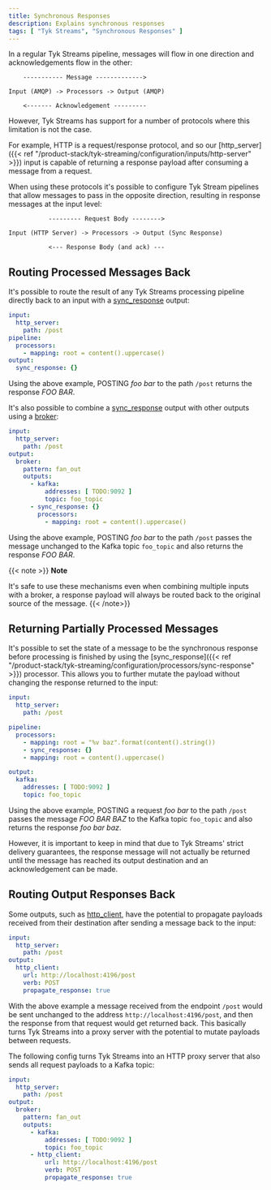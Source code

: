 ```yaml
---
title: Synchronous Responses
description: Explains synchronous responses
tags: [ "Tyk Streams", "Synchronous Responses" ]
---
```


In a regular Tyk Streams pipeline, messages will flow in one direction and acknowledgements flow in the other:

```text
    ----------- Message ------------->

Input (AMQP) -> Processors -> Output (AMQP)

    <------- Acknowledgement ---------
```

However, Tyk Streams has support for a number of protocols where this limitation is not the case.

For example, HTTP is a request/response protocol, and so our [http_server]({{< ref "/product-stack/tyk-streaming/configuration/inputs/http-server" >}}) input is capable of returning a response payload after consuming a message from a request.

When using these protocols it's possible to configure Tyk Stream pipelines that allow messages to pass in the opposite direction, resulting in response messages at the input level:

```text
           --------- Request Body -------->

Input (HTTP Server) -> Processors -> Output (Sync Response)

           <--- Response Body (and ack) ---
```

## Routing Processed Messages Back

It's possible to route the result of any Tyk Streams processing pipeline directly back to an input with a [sync_response](TODOsync-res) output:

```yaml
input:
  http_server:
    path: /post
pipeline:
  processors:
    - mapping: root = content().uppercase()
output:
  sync_response: {}
```

Using the above example, POSTING *foo bar* to the path `/post` returns the response *FOO BAR*.

It's also possible to combine a [sync_response](TODO) output with other outputs using a [broker](TODO):

```yaml
input:
  http_server:
    path: /post
output:
  broker:
    pattern: fan_out
    outputs:
      - kafka:
          addresses: [ TODO:9092 ]
          topic: foo_topic
      - sync_response: {}
        processors:
          - mapping: root = content().uppercase()
```

Using the above example, POSTING *foo bar* to the path `/post` passes the message unchanged to the Kafka topic `foo_topic` and also returns the response *FOO BAR*.

{{< note >}}
**Note**

It's safe to use these mechanisms even when combining multiple inputs with a broker, a response payload will always be routed back to the original source of the message.
{{< /note>}}

## Returning Partially Processed Messages

It's possible to set the state of a message to be the synchronous response before processing is finished by using the [sync_response]({{< ref "/product-stack/tyk-streaming/configuration/processors/sync-response" >}}) processor. This allows you to further mutate the payload without changing the response returned to the input:

```yaml
input:
  http_server:
    path: /post

pipeline:
  processors:
    - mapping: root = "%v baz".format(content().string())
    - sync_response: {}
    - mapping: root = content().uppercase()

output:
  kafka:
    addresses: [ TODO:9092 ]
    topic: foo_topic
```

Using the above example, POSTING a request *foo bar* to the path `/post` passes the message *FOO BAR BAZ* to the Kafka topic `foo_topic` and also returns the response *foo bar baz*.

However, it is important to keep in mind that due to Tyk Streams' strict delivery guarantees, the response message will not actually be returned until the message has reached its output destination and an acknowledgement can be made.

## Routing Output Responses Back

Some outputs, such as [http_client](TODO), have the potential to propagate payloads received from their destination after sending a message back to the input:

```yaml
input:
  http_server:
    path: /post
output:
  http_client:
    url: http://localhost:4196/post
    verb: POST
    propagate_response: true
```

With the above example a message received from the endpoint `/post` would be sent unchanged to the address `http://localhost:4196/post`, and then the response from that request would get returned back. This basically turns Tyk Streams into a proxy server with the potential to mutate payloads between requests.

The following config turns Tyk Streams into an HTTP proxy server that also sends all request payloads to a Kafka topic:

```yaml
input:
  http_server:
    path: /post
output:
  broker:
    pattern: fan_out
    outputs:
      - kafka:
          addresses: [ TODO:9092 ]
          topic: foo_topic
      - http_client:
          url: http://localhost:4196/post
          verb: POST
          propagate_response: true
```
